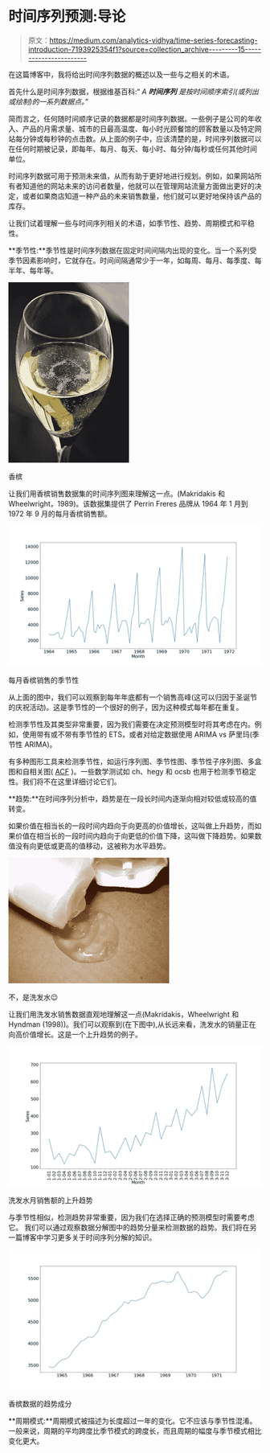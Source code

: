 # 时间序列预测:导论

> 原文：<https://medium.com/analytics-vidhya/time-series-forecasting-introduction-7193925354f1?source=collection_archive---------15----------------------->

在这篇博客中，我将给出时间序列数据的概述以及一些与之相关的术语。

首先什么是时间序列数据，根据维基百科:“ *A* ***时间序列*** *是按时间顺序索引(或列出或绘制)的一系列数据点。”*

简而言之，任何随时间顺序记录的数据都是时间序列数据。一些例子是公司的年收入、产品的月需求量、城市的日最高温度、每小时光顾餐馆的顾客数量以及特定网站每分钟或每秒钟的点击数。从上面的例子中，应该清楚的是，时间序列数据可以在任何时期被记录，即每年、每月、每天、每小时、每分钟/每秒或任何其他时间单位。

时间序列数据可用于预测未来值，从而有助于更好地进行规划。例如，如果网站所有者知道他的网站未来的访问者数量，他就可以在管理网站流量方面做出更好的决定，或者如果商店知道一种产品的未来销售数量，他们就可以更好地保持该产品的库存。

让我们试着理解一些与时间序列相关的术语，如季节性、趋势、周期模式和平稳性。

**季节性:**季节性是时间序列数据在固定时间间隔内出现的变化。当一个系列受季节因素影响时，它就存在。时间间隔通常少于一年，如每周、每月、每季度、每半年、每年等。

![](img/08d276520c903c60b3cc2f78c0774bce.png)

香槟

让我们用香槟销售数据集的时间序列图来理解这一点。(Makridakis 和 Wheelwright，1989)。该数据集提供了 Perrin Freres 品牌从 1964 年 1 月到 1972 年 9 月的每月香槟销售额。

![](img/d816923c9385ca01cee9bb4971662b99.png)

每月香槟销售的季节性

从上面的图中，我们可以观察到每年年底都有一个销售高峰(这可以归因于圣诞节的庆祝活动)。这是季节性的一个很好的例子，因为这种模式每年都在重复。

检测季节性及其类型非常重要，因为我们需要在决定预测模型时将其考虑在内。例如，使用带有或不带有季节性的 ETS，或者对给定数据使用 ARIMA vs 萨里玛(季节性 ARIMA)。

有多种图形工具来检测季节性，如运行序列图、季节性图、季节性子序列图、多盒图和自相关图( [ACF](https://en.wikipedia.org/wiki/Autocorrelation) )。一些数学测试如 ch、hegy 和 ocsb 也用于检测季节稳定性。我们将不在这里详细讨论它们。

**趋势:**在时间序列分析中，趋势是在一段长时间内逐渐向相对较低或较高的值转变。

如果价值在相当长的一段时间内趋向于向更高的价值增长，这叫做上升趋势，而如果价值在相当长的一段时间内趋向于向更低的价值下降，这叫做下降趋势。如果数值没有向更低或更高的值移动，这被称为水平趋势。

![](img/cff750a26572e30db6ff9f807a308041.png)

不，是洗发水😉

让我们用洗发水销售数据直观地理解这一点(Makridakis，Wheelwright 和 Hyndman (1998))。我们可以观察到(在下图中),从长远来看，洗发水的销量正在向高价值增长。这是一个上升趋势的例子。

![](img/0e98d5a95bc2116717da73c0503d8fb9.png)

洗发水月销售额的上升趋势

与季节性相似，检测趋势非常重要，因为我们在选择正确的预测模型时需要考虑它。
我们可以通过观察数据分解图中的趋势分量来检测数据的趋势。我们将在另一篇博客中学习更多关于时间序列分解的知识。

![](img/830b621f73f9511457bab8c9de052900.png)

香槟数据的趋势成分

**周期模式:**周期模式被描述为长度超过一年的变化。它不应该与季节性混淆。一般来说，周期的平均跨度比季节模式的跨度长，而且周期的幅度与季节模式相比变化更大。